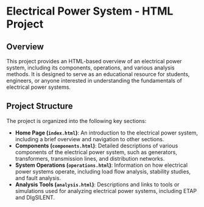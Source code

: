 # Electrical Power System - HTML Project

## Overview

This project provides an HTML-based overview of an electrical power system, including its components, operations, and various analysis methods. It is designed to serve as an educational resource for students, engineers, or anyone interested in understanding the fundamentals of electrical power systems.

## Project Structure

The project is organized into the following key sections:

- **Home Page (`index.html`)**: An introduction to the electrical power system, including a brief overview and navigation to other sections.
- **Components (`components.html`)**: Detailed descriptions of various components of the electrical power system, such as generators, transformers, transmission lines, and distribution networks.
- **System Operations (`operations.html`)**: Information on how electrical power systems operate, including load flow analysis, stability studies, and fault analysis.
- **Analysis Tools (`analysis.html`)**: Descriptions and links to tools or simulations used for analyzing electrical power systems, including ETAP and DIgSILENT.
